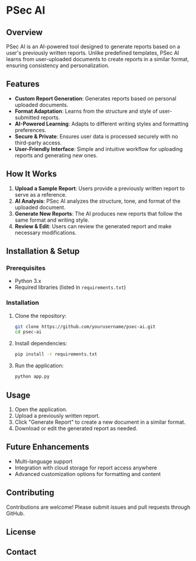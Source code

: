 # PSec AI

## Overview
PSec AI is an AI-powered tool designed to generate reports based on a user's previously written reports. Unlike predefined templates, PSec AI learns from user-uploaded documents to create reports in a similar format, ensuring consistency and personalization.

## Features
- **Custom Report Generation**: Generates reports based on personal uploaded documents.
- **Format Adaptation**: Learns from the structure and style of user-submitted reports.
- **AI-Powered Learning**: Adapts to different writing styles and formatting preferences.
- **Secure & Private**: Ensures user data is processed securely with no third-party access.
- **User-Friendly Interface**: Simple and intuitive workflow for uploading reports and generating new ones.

## How It Works
1. **Upload a Sample Report**: Users provide a previously written report to serve as a reference.
2. **AI Analysis**: PSec AI analyzes the structure, tone, and format of the uploaded document.
3. **Generate New Reports**: The AI produces new reports that follow the same format and writing style.
4. **Review & Edit**: Users can review the generated report and make necessary modifications.

## Installation & Setup
### Prerequisites
- Python 3.x
- Required libraries (listed in `requirements.txt`)

### Installation
1. Clone the repository:
   ```sh
   git clone https://github.com/yourusername/psec-ai.git
   cd psec-ai
   ```
2. Install dependencies:
   ```sh
   pip install -r requirements.txt
   ```
3. Run the application:
   ```sh
   python app.py
   ```

## Usage
1. Open the application.
2. Upload a previously written report.
3. Click "Generate Report" to create a new document in a similar format.
4. Download or edit the generated report as needed.

## Future Enhancements
- Multi-language support
- Integration with cloud storage for report access anywhere
- Advanced customization options for formatting and content

## Contributing
Contributions are welcome! Please submit issues and pull requests through GitHub.

## License


## Contact


